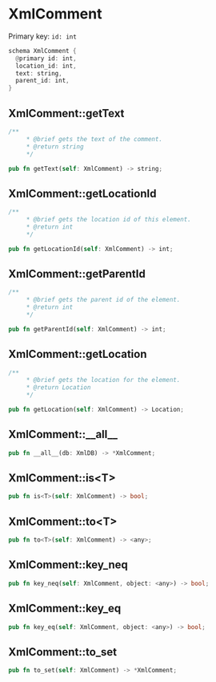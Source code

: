 # XmlComment

Primary key: `id: int`

```rust
schema XmlComment {
  @primary id: int,
  location_id: int,
  text: string,
  parent_id: int,
}
```
## XmlComment::getText

```rust
/**
     * @brief gets the text of the comment.
     * @return string 
     */
```
```rust
pub fn getText(self: XmlComment) -> string;
```
## XmlComment::getLocationId

```rust
/**
     * @brief gets the location id of this element.
     * @return int
     */
```
```rust
pub fn getLocationId(self: XmlComment) -> int;
```
## XmlComment::getParentId

```rust
/**
     * @brief gets the parent id of the element.
     * @return int
     */
```
```rust
pub fn getParentId(self: XmlComment) -> int;
```
## XmlComment::getLocation

```rust
/**
     * @brief gets the location for the element.
     * @return Location
     */
```
```rust
pub fn getLocation(self: XmlComment) -> Location;
```
## XmlComment::\_\_all\_\_

```rust
pub fn __all__(db: XmlDB) -> *XmlComment;
```
## XmlComment::is\<T\>

```rust
pub fn is<T>(self: XmlComment) -> bool;
```
## XmlComment::to\<T\>

```rust
pub fn to<T>(self: XmlComment) -> <any>;
```
## XmlComment::key\_neq

```rust
pub fn key_neq(self: XmlComment, object: <any>) -> bool;
```
## XmlComment::key\_eq

```rust
pub fn key_eq(self: XmlComment, object: <any>) -> bool;
```
## XmlComment::to\_set

```rust
pub fn to_set(self: XmlComment) -> *XmlComment;
```
